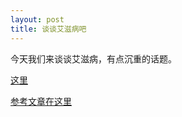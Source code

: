 ```yaml
---
layout: post
title: 谈谈艾滋病吧
---
```


<p>今天我们来谈谈艾滋病，有点沉重的话题。</p>
<p><a href="http://www.francaisblog.com.cn/node/389">这里</a></p>
<p><a href="http://www.courrierinternational.com/article.asp?obj_id=68656">参考文章在这里</a>
</p>
